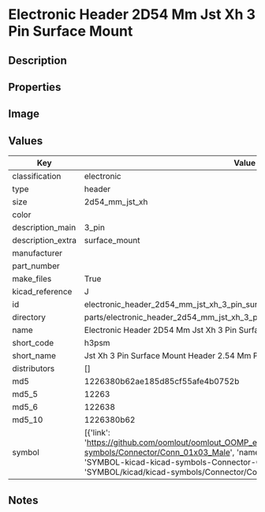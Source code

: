 # Electronic Header 2D54 Mm Jst Xh 3 Pin Surface Mount

## Description

## Properties


## Image


## Values

| Key | Value |
| --- | --- |
| classification | electronic |
| type | header |
| size | 2d54_mm_jst_xh |
| color |  |
| description_main | 3_pin |
| description_extra | surface_mount |
| manufacturer |  |
| part_number |  |
| make_files | True |
| kicad_reference | J |
| id | electronic_header_2d54_mm_jst_xh_3_pin_surface_mount |
| directory | parts/electronic_header_2d54_mm_jst_xh_3_pin_surface_mount |
| name | Electronic Header 2D54 Mm Jst Xh 3 Pin Surface Mount |
| short_code | h3psm |
| short_name | Jst Xh 3 Pin Surface Mount Header 2.54 Mm Pitch |
| distributors | [] |
| md5 | 1226380b62ae185d85cf55afe4b0752b |
| md5_5 | 12263 |
| md5_6 | 122638 |
| md5_10 | 1226380b62 |
| symbol | [{'link': 'https://github.com/oomlout/oomlout_OOMP_eda_V2/tree/main/SYMBOL/kicad/kicad-symbols/Connector/Conn_01x03_Male', 'name': 'Connector : Conn_01x03_Male', 'id': 'SYMBOL-kicad-kicad-symbols-Connector-Conn_01x03_Male', 'directory': 'SYMBOL/kicad/kicad-symbols/Connector/Conn_01x03_Male/'}] |

## Notes

